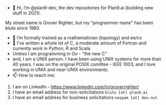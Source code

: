 - 👋 Hi, I’m @plan9-dev, the dev repositories for Plan9.ai (building new stuff in 2021).  

My street name is Grover Righter, but my "programmer name" has been _bluto_ since 1980.
- 👀 I’m formally trained as a mathematician (topology) and ee/cs
- 🌱 I’ve written a whole lot of C, a moderate amount of Fortran and currently work in Python, R and Scala
- Unless I am programming in Go - "the new C"
-  and, I am a UNIX person. I have been using UNIX systems for more than 40 years. I was on the original POSIX comittee - IEEE 1003, and I love working in UNIX and near-UNIX environments.
- 📫 How to reach me:
1. I am on LinkedIn - https://www.linkedin.com/in/groverrighter/
1. I have an email address for non-solicitations   `bluto [at] plan9.ai`
1. I have an email address for business solicitations `nospam [at] dev.nul`

<!---
plan9-dev/plan9-dev is a ✨ special ✨ repository because its `README.md` (this file) appears on your GitHub profile.

I can update this here for a gitflow.

You can click the Preview link to take a look at your changes.
--->
